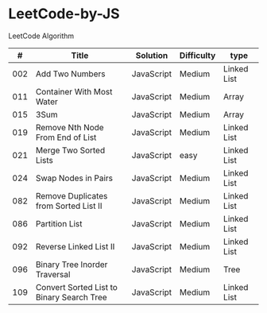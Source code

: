 # LeetCode-by-JS
LeetCode Algorithm

| # | Title                                     | Solution | Difficulty|type       |
|---|-------------------------------------------|----------|-----------|-----------|
|002|Add Two Numbers                            |JavaScript|Medium     |Linked List|
|011|Container With Most Water                  |JavaScript|Medium     |Array      |
|015|3Sum                                       |JavaScript|Medium     |Array      |
|019|Remove Nth Node From End of List           |JavaScript|Medium     |Linked List|
|021|Merge Two Sorted Lists                     |JavaScript|easy       |Linked List|
|024|Swap Nodes in Pairs                        |JavaScript|Medium     |Linked List|
|082|Remove Duplicates from Sorted List II      |JavaScript|Medium     |Linked List|
|086|Partition List                             |JavaScript|Medium     |Linked List|
|092|Reverse Linked List II                     |JavaScript|Medium     |Linked List|
|096|Binary Tree Inorder Traversal              |JavaScript|Medium     |Tree       |
|109|Convert Sorted List to Binary Search Tree  |JavaScript|Medium     |Linked List|
